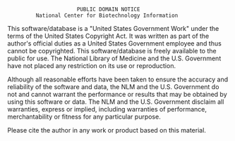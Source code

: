                           PUBLIC DOMAIN NOTICE
             National Center for Biotechnology Information
             
This software/database is a "United States Government Work" under the
terms of the United States Copyright Act.  It was written as part of
the author's official duties as a United States Government employee
and thus cannot be copyrighted.  This software/database is freely
available to the public for use. The National Library of Medicine and
the U.S.  Government have not placed any restriction on its use or
reproduction.

Although all reasonable efforts have been taken to ensure the accuracy
and reliability of the software and data, the NLM and the U.S.
Government do not and cannot warrant the performance or results that
may be obtained by using this software or data. The NLM and the U.S.
Government disclaim all warranties, express or implied, including
warranties of performance, merchantability or fitness for any
particular purpose.

Please cite the author in any work or product based on this material.

